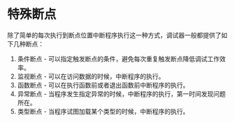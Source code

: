 
# 特殊断点

除了简单的每次执行到断点位置中断程序执行这一种方式，调试器一般都提供了如下几种断点：
1. 条件断点 - 可以指定触发断点的条件，避免每次重复触发断点降低调试工作效率。
2. 监视断点 - 可以在访问数据的时候，中断程序的执行。
3. 函数断点 - 可以在执行函数前或者退出函数前中断程序的执行。
4. 异常断点 - 当程序发生指定异常的时候，中断程序的执行，第一时间发现问题所在。
5. 类型断点 - 当程序试图加载某个类型的时候，中断程序的执行。